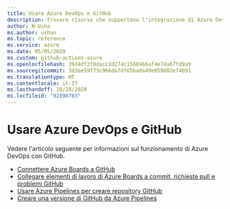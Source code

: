 ```yaml
---
title: Usare Azure DevOps e GitHub
description: Trovare risorse che supportano l'integrazione di Azure DevOps e GitHub
author: N-Usha
ms.author: ushan
ms.topic: reference
ms.service: azure
ms.date: 05/05/2020
ms.custom: github-actions-azure
ms.openlocfilehash: 39d4df3f8dacc2d274c1566966af4e74a67fd9a9
ms.sourcegitcommit: 3d3ee59f73c966da7df65bada49e059d02e74b91
ms.translationtype: HT
ms.contentlocale: it-IT
ms.lasthandoff: 10/28/2020
ms.locfileid: "92898703"
---
```

# <a name="work-with-azure-devops-and-github"></a>Usare Azure DevOps e GitHub 

Vedere l'articolo seguente per informazioni sul funzionamento di Azure DevOps con GitHub.  

- [Connettere Azure Boards a GitHub](/azure/devops/boards/github)   
- [Collegare elementi di lavoro di Azure Boards a commit, richieste pull e problemi GitHub](/azure/devops/boards/github/link-to-from-github)  
- [Usare Azure Pipelines per creare repository GitHub](/azure/devops/pipelines/repos/github)   
- [Creare una versione di GitHub da Azure Pipelines](/azure/devops/pipelines/tasks/utility/github-release)  
 

